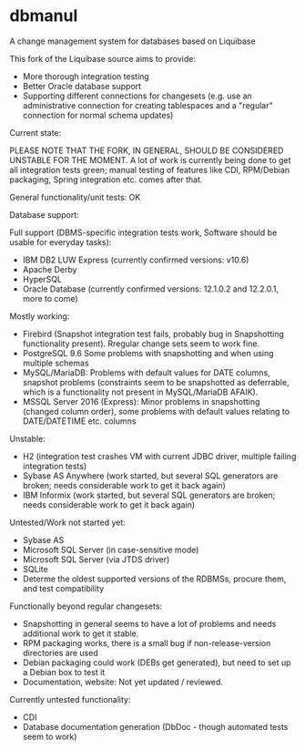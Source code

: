# dbmanul
A change management system for databases based on Liquibase

This fork of the Liquibase source aims to provide:
- More thorough integration testing
- Better Oracle database support
- Supporting different connections for changesets (e.g. use an administrative connection for creating tablespaces and a "regular" connection for normal schema updates)

Current state:

PLEASE NOTE THAT THE FORK, IN GENERAL, SHOULD BE CONSIDERED UNSTABLE FOR THE MOMENT. A lot of work is currently being done to get all integration tests green; manual testing of features like CDI, RPM/Debian packaging, Spring integration etc. comes after that.   

General functionality/unit tests: OK

Database support:

Full support (DBMS-specific integration tests work, Software should be usable for everyday tasks):
- IBM DB2 LUW Express (currently confirmed versions: v10.6) 
- Apache Derby
- HyperSQL
- Oracle Database (currently confirmed versions: 12.1.0.2 and 12.2.0.1, more to come)

Mostly working:
- Firebird (Snapshot integration test fails, probably bug in Snapshotting functionality present). Rregular change sets seem to work fine.
- PostgreSQL 9.6 Some problems with snapshotting and when using multiple schemas
- MySQL/MariaDB: Problems with default values for DATE columns, snapshot problems (constraints seem to be snapshotted
 as deferrable, which is a functionality not present in MySQL/MariaDB AFAIK).
- MSSQL Server 2016 (Express): Minor problems in snapshotting (changed column order), some problems with default values relating to DATE/DATETIME etc. columns

Unstable:
- H2 (integration test crashes VM with current JDBC driver, multiple failing integration tests)
- Sybase AS Anywhere (work started, but several SQL generators are broken; needs considerable work to get it back again)
- IBM Informix (work started, but several SQL generators are broken; needs considerable work to get it back again)

Untested/Work not started yet:
- Sybase AS
- Microsoft SQL Server (in case-sensitive mode)
- Microsoft SQL Server (via JTDS driver)
- SQLite
- Determe the oldest supported versions of the RDBMSs, procure them, and test compatibility 

Functionally beyond regular changesets:
- Snapshotting in general seems to have a lot of problems and needs additional work to get it stable.
- RPM packaging works, there is a small bug if non-release-version directories are used
- Debian packaging could work (DEBs get generated), but need to set up a Debian box to test it
- Documentation, website: Not yet updated / reviewed.

Currently untested functionality:
- CDI
- Database documentation generation (DbDoc - though automated tests seem to work)

